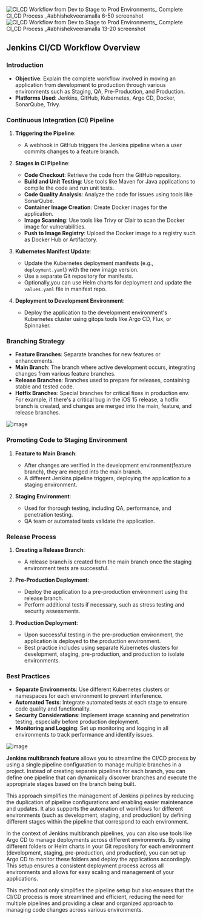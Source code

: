 ![CI_CD Workflow from Dev to Stage to Prod Environments_ Complete CI_CD Process _#abhishekveeramalla 6-50 screenshot](https://github.com/user-attachments/assets/f6bf4bcd-f0f5-4582-b7ea-7c7a5209b568)
![CI_CD Workflow from Dev to Stage to Prod Environments_ Complete CI_CD Process _#abhishekveeramalla 13-20 screenshot](https://github.com/user-attachments/assets/54e99a42-941e-4595-9dfc-456df367a1db)


## Jenkins CI/CD Workflow Overview

### Introduction
- **Objective**: Explain the complete workflow involved in moving an application from development to production through various environments such as Staging, QA, Pre-Production, and Production.
- **Platforms Used**: Jenkins, GitHub, Kubernetes, Argo CD, Docker, SonarQube, Trivy.

### Continuous Integration (CI) Pipeline
1. **Triggering the Pipeline**:
   - A webhook in GitHub triggers the Jenkins pipeline when a user commits changes to a feature branch.

2. **Stages in CI Pipeline**:
   - **Code Checkout**: Retrieve the code from the GitHub repository.
   - **Build and Unit Testing**: Use tools like Maven for Java applications to compile the code and run unit tests.
   - **Code Quality Analysis**: Analyze the code for issues using tools like SonarQube.
   - **Container Image Creation**: Create Docker images for the application.
   - **Image Scanning**: Use tools like Trivy or Clair to scan the Docker image for vulnerabilities.
   - **Push to Image Registry**: Upload the Docker image to a registry such as Docker Hub or Artifactory.

3. **Kubernetes Manifest Update**:
   - Update the Kubernetes deployment manifests (e.g., `deployment.yaml`) with the new image version.
   - Use a separate Git repository for manifests.
   - Optionally,you can  use Helm charts for deployment and update the `values.yaml` file in manifest repo.

4. **Deployment to Development Environment**:
   - Deploy the application to the development environment's Kubernetes cluster using gitops tools like Argo CD, Flux, or Spinnaker.

### Branching Strategy
- **Feature Branches**: Separate branches for new features or enhancements.
- **Main Branch**: The branch where active development occurs, integrating changes from various feature branches.
- **Release Branches**: Branches used to prepare for releases, containing stable and tested code.
- **Hotfix Branches**: Special branches for critical fixes in production env.
For example, if there's a critical bug in the iOS 15 release, a hotfix branch is created, and changes are merged into the main, feature, and release branches.

![image](https://github.com/user-attachments/assets/74462d87-0227-4638-a0fe-d99e2c08b6af)

### Promoting Code to Staging Environment
1. **Feature to Main Branch**:
   - After changes are verified in the development environment(feature branch), they are merged into the main branch.
   - A different Jenkins pipeline triggers, deploying the application to a staging environment.

2. **Staging Environment**:
   - Used for thorough testing, including QA, performance, and penetration testing.
   - QA team or automated tests validate the application.

### Release Process
1. **Creating a Release Branch**:
   - A release branch is created from the main branch once the staging environment tests are successful.

2. **Pre-Production Deployment**:
   - Deploy the application to a pre-production environment using the release branch.
   - Perform additional tests if necessary, such as stress testing and security assessments.

3. **Production Deployment**:
   - Upon successful testing in the pre-production environment, the application is deployed to the production environment.
   - Best practice includes using separate Kubernetes clusters for development, staging, pre-production, and production to isolate environments.

### Best Practices
- **Separate Environments**: Use different Kubernetes clusters or namespaces for each environment to prevent interference.
- **Automated Tests**: Integrate automated tests at each stage to ensure code quality and functionality.
- **Security Considerations**: Implement image scanning and penetration testing, especially before production deployment.
- **Monitoring and Logging**: Set up monitoring and logging in all environments to track performance and identify issues.

![image](https://github.com/user-attachments/assets/643f0452-7f9a-4279-a8b6-8fadf574d8ae)


**Jenkins multibranch feature** allows you to streamline the CI/CD process by using a single pipeline configuration to manage multiple branches in a project. Instead of creating separate pipelines for each branch, you can define one pipeline that can dynamically discover branches and execute the appropriate stages based on the branch being built.

This approach simplifies the management of Jenkins pipelines by reducing the duplication of pipeline configurations and enabling easier maintenance and updates. It also supports the automation of workflows for different environments (such as development, staging, and production) by defining different stages within the pipeline that correspond to each environment.

In the context of Jenkins multibranch pipelines, you can also use tools like Argo CD to manage deployments across different environments. By using different folders or Helm charts in your Git repository for each environment (development, staging, pre-production, and production), you can set up Argo CD to monitor these folders and deploy the applications accordingly. This setup ensures a consistent deployment process across all environments and allows for easy scaling and management of your applications.

This method not only simplifies the pipeline setup but also ensures that the CI/CD process is more streamlined and efficient, reducing the need for multiple pipelines and providing a clear and organized approach to managing code changes across various environments.
